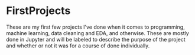 # FirstProjects
These are my first few projects I've done when it comes to programming, machine learning, data cleaning and EDA, and otherwise. These are mostly done in Jupyter and will be labeled to describe the purpose of the project and whether or not it was for a course of done individually.
